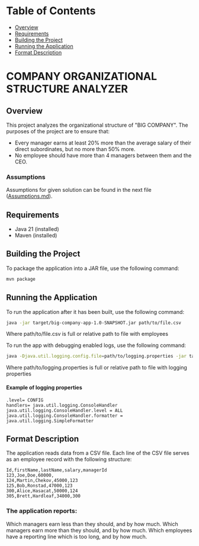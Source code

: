 # Table of Contents
- [Overview](#overview)
- [Requirements](#requirements)
- [Building the Project](#building-the-project)
- [Running the Application](#running-the-application)
- [Format Description](#format-description)

# COMPANY ORGANIZATIONAL STRUCTURE ANALYZER

<a name="overview"></a>
## Overview

This project analyzes the organizational structure of "BIG COMPANY". The purposes of the project are to ensure that:

- Every manager earns at least 20% more than the average salary of their direct subordinates, but no more than 50% more.
- No employee should have more than 4 managers between them and the CEO.

### Assumptions
Assumptions for given solution can be found in the next file ([Assumptions.md](Assumptions.md)).
<a name="requirements"></a>
## Requirements

- Java 21 (installed)
- Maven (installed)

<a name="building-the-project"></a>
## Building the Project

To package the application into a JAR file, use the following command:

```bash
mvn package
```

<a name="running-the-application"></a>
## Running the Application

To run the application after it has been built, use the following command:

```bash
java -jar target/big-company-app-1.0-SNAPSHOT.jar path/to/file.csv
```
Where path/to/file.csv is full or relative path to file with employees

To run the app with debugging enabled logs, use the following command:
```bash
java -Djava.util.logging.config.file=path/to/logging.properties -jar target/big-company-app-1.0-SNAPSHOT.jar
```
Where path/to/logging.properties is full or relative path to file with logging properties
#### Example of logging properties
```properties
.level= CONFIG
handlers= java.util.logging.ConsoleHandler
java.util.logging.ConsoleHandler.level = ALL
java.util.logging.ConsoleHandler.formatter = java.util.logging.SimpleFormatter
```

<a name="format-description"></a>
## Format Description

The application reads data from a CSV file. Each line of the CSV file serves as an employee record with the following structure:

```csv
Id,firstName,lastName,salary,managerId
123,Joe,Doe,60000,
124,Martin,Chekov,45000,123
125,Bob,Ronstad,47000,123
300,Alice,Hasacat,50000,124
305,Brett,Hardleaf,34000,300
```

### The application reports:

Which managers earn less than they should, and by how much.
Which managers earn more than they should, and by how much.
Which employees have a reporting line which is too long, and by how much.
